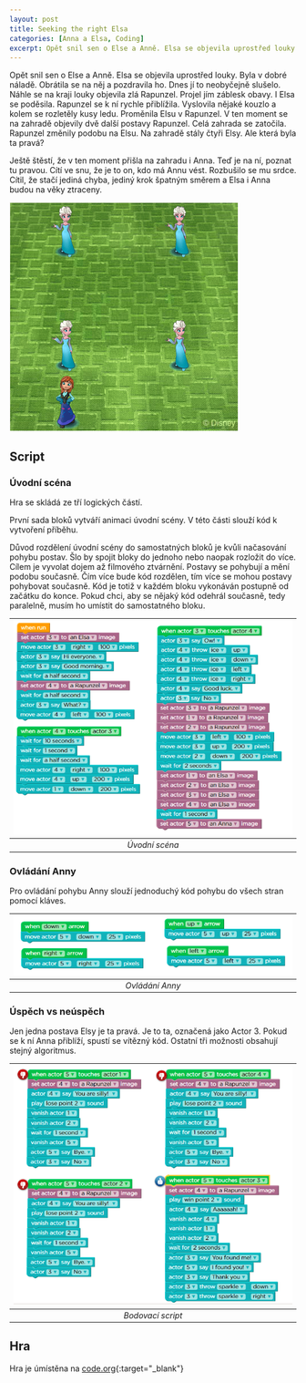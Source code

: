```yaml
---
layout: post
title: Seeking the right Elsa
categories: [Anna a Elsa, Coding]
excerpt: Opět snil sen o Else a Anně. Elsa se objevila uprostřed louky. Byla v dobré náladě. Obrátila se na něj a pozdravila ho. Dnes jí to neobyčejně slušelo. Náhle se na kraji louky objevila zlá Rapunzel.
---
```

Opět snil sen o Else a Anně. Elsa se objevila uprostřed louky. Byla v dobré náladě. Obrátila se na něj a pozdravila ho. Dnes jí to neobyčejně slušelo. Náhle se na kraji louky objevila zlá Rapunzel. Projel jím záblesk obavy. I Elsa se poděsila. Rapunzel se k ní rychle přiblížila. Vyslovila nějaké kouzlo a kolem se rozletěly kusy ledu. Proměnila Elsu v Rapunzel. V ten moment se na zahradě objevily dvě další postavy Rapunzel. Celá zahrada se zatočila. Rapunzel změnily podobu na Elsu. Na zahradě stály čtyři Elsy. Ale která byla ta pravá?

Ještě štěstí, že v ten moment přišla na zahradu i Anna. Teď je na ní, poznat tu pravou. Cítí ve snu, že je to on, kdo má Annu vést. Rozbušilo se mu srdce. Cítil, že stačí jediná chyba, jediný krok špatným směrem a Elsa i Anna budou na věky ztraceny. 

![](/images/EA-seeking-Elsa.png)
## Script
### Úvodní scéna
Hra se skládá ze tří logických částí. 

První sada bloků vytváří animaci úvodní scény. V této části slouží kód k vytvoření příběhu.

Důvod rozdělení úvodní scény do samostatných bloků je kvůli načasování pohybu postav. Šlo by spojit bloky do jednoho nebo naopak rozložit do více. Cílem je vyvolat dojem až filmového ztvárnění. Postavy se pohybují a mění podobu současně. Čím více bude kód rozdělen, tím více se mohou postavy pohybovat současně. Kód je totiž v každém bloku vykonáván postupně od začátku do konce. Pokud chci, aby se nějaký kód odehrál současně, tedy paralelně, musím ho umístit do samostatného bloku.

| ![](/images/EA-seeking-Elsa-snippet-01.png) |
|:--:|
| *Úvodní scéna*|

### Ovládání Anny
Pro ovládání pohybu Anny slouží jednoduchý kód pohybu do všech stran pomocí kláves.

| ![](/images/EA-seeking-Elsa-snippet-02.png) |
|:--:| 
| *Ovládání Anny* |


### Úspěch vs neúspěch
Jen jedna postava Elsy je ta pravá. Je to ta, označená jako Actor 3. Pokud se k ní Anna přiblíží, spustí se vítězný kód. Ostatní tři možnosti obsahují stejný algoritmus.


| ![](/images/EA-seeking-Elsa-snippet-03.png) |
|:--:|
|*Bodovací script*|


## Hra
Hra je úmístěna na [code.org](https://studio.code.org/projects/infinity/6UH8xTUqiryUleUV58KA6LMebJVi_rApGhJ3RHLwSXM){:target="_blank"}